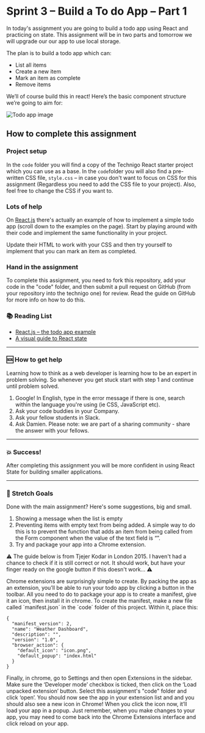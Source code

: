 # Sprint 3 – Build a To do App – Part 1

In today's assignment you are going to build a todo app using React and practicing on state. This assignment will be in two parts and tomorrow we will upgrade our our app to use local storage. 

The plan is to build a todo app which can:

* List all items
* Create a new item
* Mark an item as complete
* Remove items

We’ll of course build this in react! Here’s the basic component structure we’re going to aim for:

![Todo app image](http://izettle.github.io/tjejer-kodar-todo-app/assets/components-breakdown.png)

## How to complete this assignment

### Project setup

In the `code` folder you will find a copy of the Technigo React starter project which you can use as a base. In the `code`folder you will also find a pre-written CSS file, `style.css` – in case you don't want to focus on CSS for this assignment (Regardless you need to add the CSS file to your project). Also, feel free to change the CSS if you want to. 

### Lots of help

On [React.js](https://reactjs.org/) there's actually an example of how to implement a simple todo app (scroll down to the examples on the page). Start by playing around with their code and implement the same functionality in your project. 

Update their HTML to work with your CSS and then try yourself to implement that you can mark an item as completed. 

### Hand in the assignment
To complete this assignment, you need to fork this repository, add your code in the "code" folder, and then submit a pull request on GitHub (from your repository into the technigo one) for review. Read the guide on GitHub for more info on how to do this.

### :books: Reading List

* [React.js – the todo app example](https://reactjs.org/)
* [A visual guide to React state](https://daveceddia.com/visual-guide-to-state-in-react/)

---

### :sos: How to get help
Learning how to think as a web developer is learning how to be an expert in problem solving. So whenever you get stuck start with step 1 and continue until problem solved.

1. Google! In English, type in the error message if there is one, search within the language you're using (ie CSS, JavaScript etc).
2. Ask your code buddies in your Company.
3. Ask your fellow students in Slack.
4. Ask Damien. Please note: we are part of a sharing community - share the answer with your fellows.

---

### :boom: Success!

After completing this assignment you will be more confident in using React State for building smaller applications. 

---

### :runner: Stretch Goals

Done with the main assignment? Here's some suggestions, big and small.

1. Showing a message when the list is empty
1. Preventing items with empty text from being added. A simple way to do this is to prevent the function that adds an item from being called from the Form component when the value of the text field is “”.
1. Try and package your app into a Chrome extension.

⚠️ The guide below is from Tjejer Kodar in London 2015. I haven't had a chance to check if it is still correct or not. It should work, but have your finger ready on the google button if this doesn't work... ⚠️

Chrome extensions are surprisingly simple to create. By packing the app as an extension, you’ll be able to run your todo app by clicking a button in the toolbar. All you need to do to package your app is to create a manifest, give it an icon, then install it in chrome. To create the manifest, make a new file called ´manifest.json´ in the ´code´ folder of this project. Within it, place this:
```
{
  "manifest_version": 2,
  "name": "Weather Dashboard",
  "description": "",
  "version": "1.0",
  "browser_action": {
    "default_icon": "icon.png",
    "default_popup": "index.html"
  }
}
```
Finally, in chrome, go to Settings and then open Extensions in the sidebar. Make sure the ‘Developer mode’ checkbox is ticked, then click on the ‘Load unpacked extension’ button. Select this assignment's "code" folder and click ‘open’. You should now see the app in your extension list and and you should also see a new icon in Chrome! When you click the icon now, it’ll load your app in a popup. Just remember, when you make changes to your app, you may need to come back into the Chrome Extensions interface and click reload on your app.
